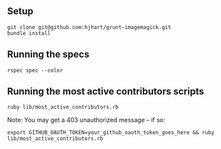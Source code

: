 ## Setup

    git clone git@github.com:hjhart/grunt-imagemagick.git
    bundle install

## Running the specs

    rspec spec --color

## Running the most active contributors scripts

    ruby lib/most_active_contributors.rb

Note: You may get a 403 unauthorized message – if so:

    export GITHUB_OAUTH_TOKEN=your_github_oauth_token_goes_here && ruby lib/most_active_contributors.rb